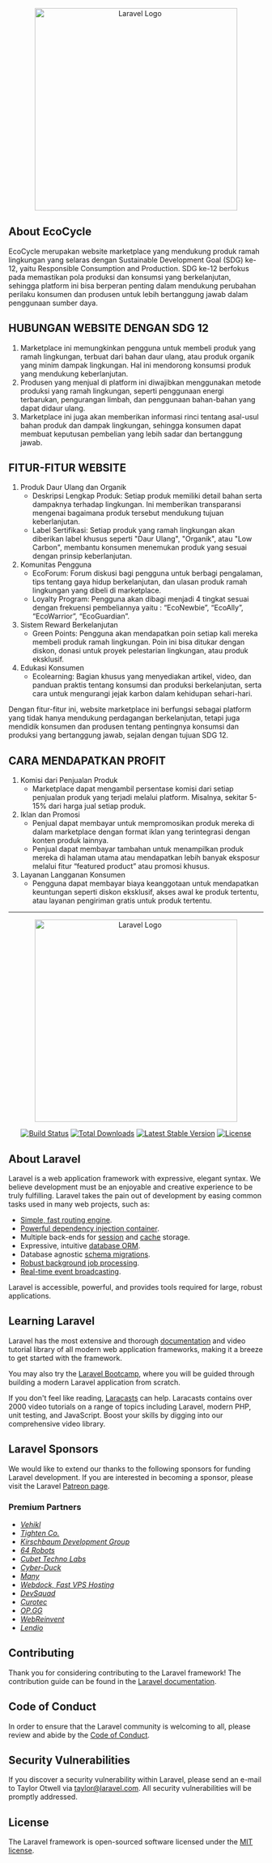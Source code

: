 <p align="center">
    <img src="https://github.com/user-attachments/assets/0ddb2f26-3417-4dd7-a5e9-6f87771479cc" width="400" alt="Laravel Logo">
</p>

## About EcoCycle

EcoCycle merupakan website marketplace yang mendukung produk ramah lingkungan yang  selaras dengan Sustainable Development Goal (SDG) ke-12, yaitu Responsible Consumption and Production. SDG ke-12 berfokus pada memastikan pola produksi dan konsumsi yang berkelanjutan, sehingga platform ini bisa berperan penting dalam mendukung perubahan perilaku konsumen dan produsen untuk lebih bertanggung jawab dalam penggunaan sumber daya.

## HUBUNGAN WEBSITE DENGAN SDG 12

1. Marketplace ini memungkinkan pengguna untuk membeli produk yang ramah lingkungan, terbuat dari bahan daur ulang, atau produk organik yang minim dampak lingkungan. Hal ini mendorong konsumsi produk yang mendukung keberlanjutan.
2. Produsen yang menjual di platform ini diwajibkan menggunakan metode produksi yang ramah lingkungan, seperti penggunaan energi terbarukan, pengurangan limbah, dan penggunaan bahan-bahan yang dapat didaur ulang.
3. Marketplace ini juga akan memberikan informasi rinci tentang asal-usul bahan produk dan dampak lingkungan, sehingga konsumen dapat membuat keputusan pembelian yang lebih sadar dan bertanggung jawab.

## FITUR-FITUR WEBSITE
1. Produk Daur Ulang dan Organik
    - Deskripsi Lengkap Produk: Setiap produk memiliki detail bahan serta dampaknya terhadap lingkungan. Ini memberikan transparansi mengenai bagaimana produk tersebut mendukung tujuan keberlanjutan.
    - Label Sertifikasi: Setiap produk yang ramah lingkungan akan diberikan label khusus seperti "Daur Ulang", "Organik", atau "Low Carbon", membantu konsumen menemukan produk yang sesuai dengan prinsip keberlanjutan.
2. Komunitas Pengguna
    - EcoForum: Forum diskusi bagi pengguna untuk berbagi pengalaman, tips tentang gaya hidup berkelanjutan, dan ulasan produk ramah lingkungan yang dibeli di marketplace.
    - Loyalty Program: Pengguna akan dibagi menjadi 4 tingkat sesuai dengan frekuensi pembeliannya yaitu : “EcoNewbie”, “EcoAlly”, “EcoWarrior”, “EcoGuardian”.
3. Sistem Reward Berkelanjutan
    - Green Points: Pengguna akan mendapatkan poin setiap kali mereka membeli produk ramah lingkungan. Poin ini bisa ditukar dengan diskon, donasi untuk proyek pelestarian lingkungan, atau produk eksklusif.
4. Edukasi Konsumen
   - Ecolearning: Bagian khusus yang menyediakan artikel, video, dan panduan praktis tentang konsumsi dan produksi berkelanjutan, serta cara untuk mengurangi jejak karbon dalam kehidupan sehari-hari.

Dengan fitur-fitur ini, website marketplace ini berfungsi sebagai platform yang tidak hanya mendukung perdagangan berkelanjutan, tetapi juga mendidik konsumen dan produsen tentang pentingnya konsumsi dan produksi yang bertanggung jawab, sejalan dengan tujuan SDG 12. 

## CARA MENDAPATKAN PROFIT
1. Komisi dari Penjualan Produk
   - Marketplace dapat mengambil persentase komisi dari setiap penjualan produk yang terjadi melalui platform. Misalnya, sekitar 5-15% dari harga jual setiap produk. 
2. Iklan dan Promosi
    - Penjual dapat membayar untuk mempromosikan produk mereka di dalam marketplace dengan format iklan yang terintegrasi dengan konten produk lainnya.
    - Penjual dapat membayar tambahan untuk menampilkan produk mereka di halaman utama atau mendapatkan lebih banyak eksposur melalui fitur “featured product” atau promosi khusus.
3. Layanan Langganan Konsumen
    - Pengguna dapat membayar biaya keanggotaan untuk mendapatkan keuntungan seperti diskon eksklusif, akses awal ke produk tertentu, atau layanan pengiriman gratis untuk produk tertentu.
- - - - 
<p align="center"><a href="https://laravel.com" target="_blank"><img src="https://raw.githubusercontent.com/laravel/art/master/logo-lockup/5%20SVG/2%20CMYK/1%20Full%20Color/laravel-logolockup-cmyk-red.svg" width="400" alt="Laravel Logo"></a></p>

<p align="center">
<a href="https://github.com/laravel/framework/actions"><img src="https://github.com/laravel/framework/workflows/tests/badge.svg" alt="Build Status"></a>
<a href="https://packagist.org/packages/laravel/framework"><img src="https://img.shields.io/packagist/dt/laravel/framework" alt="Total Downloads"></a>
<a href="https://packagist.org/packages/laravel/framework"><img src="https://img.shields.io/packagist/v/laravel/framework" alt="Latest Stable Version"></a>
<a href="https://packagist.org/packages/laravel/framework"><img src="https://img.shields.io/packagist/l/laravel/framework" alt="License"></a>
</p>

## About Laravel

Laravel is a web application framework with expressive, elegant syntax. We believe development must be an enjoyable and creative experience to be truly fulfilling. Laravel takes the pain out of development by easing common tasks used in many web projects, such as:

- [Simple, fast routing engine](https://laravel.com/docs/routing).
- [Powerful dependency injection container](https://laravel.com/docs/container).
- Multiple back-ends for [session](https://laravel.com/docs/session) and [cache](https://laravel.com/docs/cache) storage.
- Expressive, intuitive [database ORM](https://laravel.com/docs/eloquent).
- Database agnostic [schema migrations](https://laravel.com/docs/migrations).
- [Robust background job processing](https://laravel.com/docs/queues).
- [Real-time event broadcasting](https://laravel.com/docs/broadcasting).

Laravel is accessible, powerful, and provides tools required for large, robust applications.

## Learning Laravel

Laravel has the most extensive and thorough [documentation](https://laravel.com/docs) and video tutorial library of all modern web application frameworks, making it a breeze to get started with the framework.

You may also try the [Laravel Bootcamp](https://bootcamp.laravel.com), where you will be guided through building a modern Laravel application from scratch.

If you don't feel like reading, [Laracasts](https://laracasts.com) can help. Laracasts contains over 2000 video tutorials on a range of topics including Laravel, modern PHP, unit testing, and JavaScript. Boost your skills by digging into our comprehensive video library.

## Laravel Sponsors

We would like to extend our thanks to the following sponsors for funding Laravel development. If you are interested in becoming a sponsor, please visit the Laravel [Patreon page](https://patreon.com/taylorotwell).

### Premium Partners

- *[Vehikl](https://vehikl.com/)*
- *[Tighten Co.](https://tighten.co)*
- *[Kirschbaum Development Group](https://kirschbaumdevelopment.com)*
- *[64 Robots](https://64robots.com)*
- *[Cubet Techno Labs](https://cubettech.com)*
- *[Cyber-Duck](https://cyber-duck.co.uk)*
- *[Many](https://www.many.co.uk)*
- *[Webdock, Fast VPS Hosting](https://www.webdock.io/en)*
- *[DevSquad](https://devsquad.com)*
- *[Curotec](https://www.curotec.com/services/technologies/laravel/)*
- *[OP.GG](https://op.gg)*
- *[WebReinvent](https://webreinvent.com/?utm_source=laravel&utm_medium=github&utm_campaign=patreon-sponsors)*
- *[Lendio](https://lendio.com)*

## Contributing

Thank you for considering contributing to the Laravel framework! The contribution guide can be found in the [Laravel documentation](https://laravel.com/docs/contributions).

## Code of Conduct

In order to ensure that the Laravel community is welcoming to all, please review and abide by the [Code of Conduct](https://laravel.com/docs/contributions#code-of-conduct).

## Security Vulnerabilities

If you discover a security vulnerability within Laravel, please send an e-mail to Taylor Otwell via [taylor@laravel.com](mailto:taylor@laravel.com). All security vulnerabilities will be promptly addressed.

## License

The Laravel framework is open-sourced software licensed under the [MIT license](https://opensource.org/licenses/MIT).
